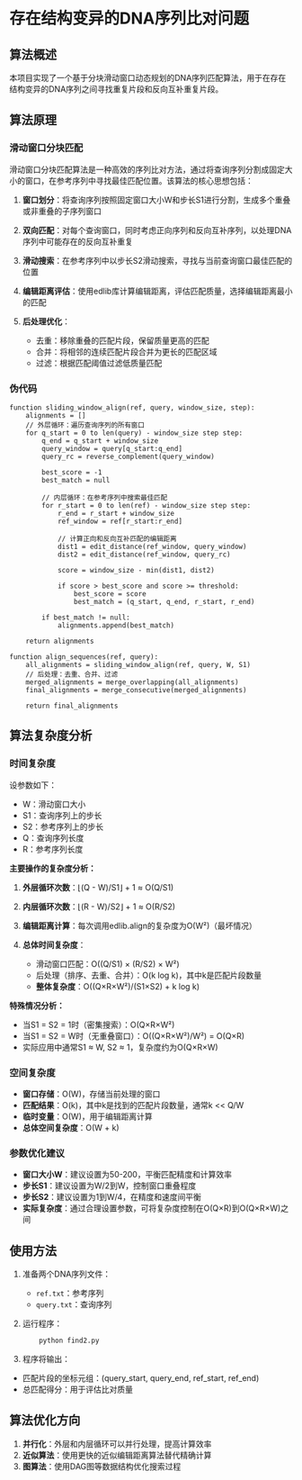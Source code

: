 # 存在结构变异的DNA序列比对问题

## 算法概述

本项目实现了一个基于分块滑动窗口动态规划的DNA序列匹配算法，用于在存在结构变异的DNA序列之间寻找重复片段和反向互补重复片段。

## 算法原理

### 滑动窗口分块匹配

滑动窗口分块匹配算法是一种高效的序列比对方法，通过将查询序列分割成固定大小的窗口，在参考序列中寻找最佳匹配位置。该算法的核心思想包括：

1. **窗口划分**：将查询序列按照固定窗口大小W和步长S1进行分割，生成多个重叠或非重叠的子序列窗口

2. **双向匹配**：对每个查询窗口，同时考虑正向序列和反向互补序列，以处理DNA序列中可能存在的反向互补重复

3. **滑动搜索**：在参考序列中以步长S2滑动搜索，寻找与当前查询窗口最佳匹配的位置

4. **编辑距离评估**：使用edlib库计算编辑距离，评估匹配质量，选择编辑距离最小的匹配

5. **后处理优化**：
   - 去重：移除重叠的匹配片段，保留质量更高的匹配
   - 合并：将相邻的连续匹配片段合并为更长的匹配区域
   - 过滤：根据匹配阈值过滤低质量匹配

### 伪代码

```pseudocode
function sliding_window_align(ref, query, window_size, step):
    alignments = []
    // 外层循环：遍历查询序列的所有窗口
    for q_start = 0 to len(query) - window_size step step:
        q_end = q_start + window_size
        query_window = query[q_start:q_end]
        query_rc = reverse_complement(query_window)
        
        best_score = -1
        best_match = null
        
        // 内层循环：在参考序列中搜索最佳匹配
        for r_start = 0 to len(ref) - window_size step step:
            r_end = r_start + window_size
            ref_window = ref[r_start:r_end]
            
            // 计算正向和反向互补匹配的编辑距离
            dist1 = edit_distance(ref_window, query_window)
            dist2 = edit_distance(ref_window, query_rc)
            
            score = window_size - min(dist1, dist2)
            
            if score > best_score and score >= threshold:
                best_score = score
                best_match = (q_start, q_end, r_start, r_end)
        
        if best_match != null:
            alignments.append(best_match)

    return alignments

function align_sequences(ref, query):
    all_alignments = sliding_window_align(ref, query, W, S1)
    // 后处理：去重、合并、过滤
    merged_alignments = merge_overlapping(all_alignments)
    final_alignments = merge_consecutive(merged_alignments)

    return final_alignments
```

## 算法复杂度分析

### 时间复杂度

设参数如下：

- W：滑动窗口大小
- S1：查询序列上的步长
- S2：参考序列上的步长  
- Q：查询序列长度
- R：参考序列长度

**主要操作的复杂度分析：**

1. **外层循环次数**：⌊(Q - W)/S1⌋ + 1 ≈ O(Q/S1)

2. **内层循环次数**：⌊(R - W)/S2⌋ + 1 ≈ O(R/S2)

3. **编辑距离计算**：每次调用edlib.align的复杂度为O(W²)（最坏情况）

4. **总体时间复杂度**：
   - 滑动窗口匹配：O((Q/S1) × (R/S2) × W²)
   - 后处理（排序、去重、合并）：O(k log k)，其中k是匹配片段数量
   - **整体复杂度**：O((Q×R×W²)/(S1×S2) + k log k)

**特殊情况分析：**

- 当S1 = S2 = 1时（密集搜索）：O(Q×R×W²)
- 当S1 = S2 = W时（无重叠窗口）：O((Q×R×W²)/W²) = O(Q×R)
- 实际应用中通常S1 ≈ W, S2 ≈ 1，复杂度约为O(Q×R×W)

### 空间复杂度

- **窗口存储**：O(W)，存储当前处理的窗口
- **匹配结果**：O(k)，其中k是找到的匹配片段数量，通常k << Q/W
- **临时变量**：O(W)，用于编辑距离计算
- **总体空间复杂度**：O(W + k)

### 参数优化建议

- **窗口大小W**：建议设置为50-200，平衡匹配精度和计算效率
- **步长S1**：建议设置为W/2到W，控制窗口重叠程度
- **步长S2**：建议设置为1到W/4，在精度和速度间平衡
- **实际复杂度**：通过合理设置参数，可将复杂度控制在O(Q×R)到O(Q×R×W)之间

## 使用方法

1. 准备两个DNA序列文件：
   - `ref.txt`：参考序列
   - `query.txt`：查询序列

2. 运行程序：

    ```bash
        python find2.py
    ```

3. 程序将输出：

- 匹配片段的坐标元组：(query_start, query_end, ref_start, ref_end)
- 总匹配得分：用于评估比对质量

## 算法优化方向

1. **并行化**：外层和内层循环可以并行处理，提高计算效率
2. **近似算法**：使用更快的近似编辑距离算法替代精确计算
3. **图算法**：使用DAG图等数据结构优化搜索过程
